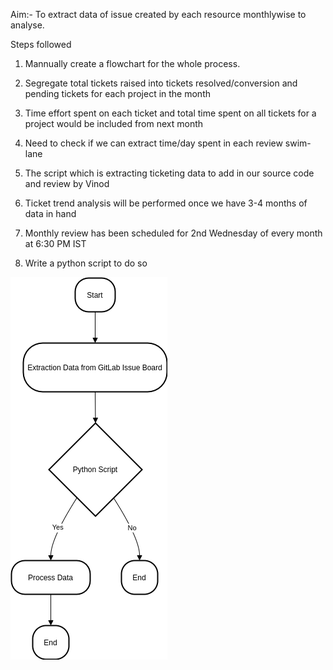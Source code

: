 Aim:- To extract data of issue created by each resource monthlywise to analyse.

Steps followed

1. Mannually create a flowchart for the whole process.

 1. Segregate total tickets raised into tickets resolved/conversion and pending tickets for each project in the month
 2. Time effort spent on each ticket and total time spent on all tickets for a project would be included from next month
 3. Need to check if we can extract time/day spent in each review swim-lane
 4. The script which is extracting ticketing data to add in our source code and review by Vinod
 5. Ticket trend analysis will be performed once we have 3-4 months of data in hand
 6. Monthly review has been scheduled for 2nd Wednesday of every month at 6:30 PM IST

2. Write a python script to do so

![Alt Text](/dataextraction.png)